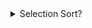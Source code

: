 <details>
<summary>Selection Sort?</summary>
<div>

- 정렬 알고리즘?
  - 특정 원소들을 번호순이나 사전 순서와 같이 `일정한 순서`대로 열거하는 알고리즘
- 중요한 이유?
  - 탐색에 용이함

그렇다면 선택 알고리즘 이란?
- 
- 전체 범위에서 차례대로 가장 작은 숫자를 탐색하고 가장 왼쪽부터 차례대로 교환하는 방식.
- 가장 작은 숫자를 선택하여 정렬한다해서 선택 정렬

장점
- 
자료가 이동하기 위해 모든 요소를 교환하지 않아도 된다.

단점
-
값이 같은 요소가 있다면 상대적인 위치가 변경될 수 있다.

시간 복잡도 O(n^2)
</div>
</details>